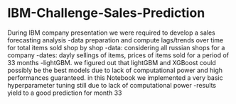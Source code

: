 # IBM-Challenge-Sales-Prediction
During IBM company presentation we were required to develop a sales forecasting analysis 
  -data preparation and compute lags/trends over time for total items sold shop by shop
    -data: considering all russian shops for a company
    -dates: dayly sellings of items, prices of items sold for a period of 33 months
  -lightGBM. we figured out that lightGBM and XGBoost could possibly be the best models due to lack of computational power and high 
  performances guaranteed. in this Notebook we implemented a very basic hyperparameter tuning still due to lack of computational 
  power
  -results yield to a good prediction for month 33
